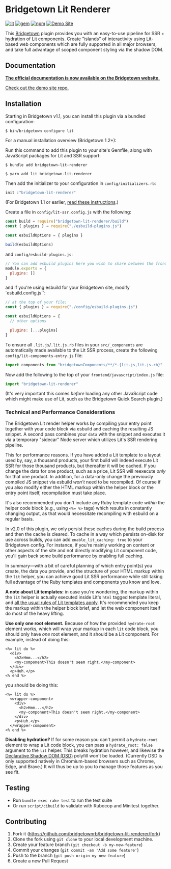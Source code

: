 # Bridgetown Lit Renderer

[![lit][lit]][lit-url]
[![gem][gem]][gem-url]
[![npm][npm]][npm-url]
[![Demo Site](https://img.shields.io/badge/Demo%20Site-teal?style=for-the-badge&logo=safari)](https://bridgetown-lit-renderer.onrender.com)

This [Bridgetown](https://www.bridgetownrb.com) plugin provides you with an easy-to-use pipeline for SSR + hydration of Lit components. Create "islands" of interactivity using Lit-based web components which are fully supported in all major browsers, and take full advantage of scoped component styling via the shadow DOM.

## Documentation

**[The official documentation is now available on the Bridgetown website.](https://edge.bridgetownrb.com/docs/components/lit)**

[Check out the demo site repo.](https://github.com/bridgetownrb/lit-renderer-example)

## Installation

Starting in Bridgetown v1.1, you can install this plugin via a bundled configuration:

```shell
$ bin/bridgetown configure lit
```

For a manual installation overview (Bridgetown 1.2+):

Run this command to add this plugin to your site's Gemfile, along with JavaScript packages for Lit and SSR support:

```shell
$ bundle add bridgetown-lit-renderer

$ yarn add lit bridgetown-lit-renderer
```

Then add the initializer to your configuration in `config/initializers.rb`:

```ruby
init :"bridgetown-lit-renderer"
```

(For Bridgetown 1.1 or earlier, [read these instructions](https://github.com/bridgetownrb/bridgetown-lit-renderer/tree/v2.0.0.beta3).)

Create a file in `config/lit-ssr.config.js` with the following:

```js
const build = require("bridgetown-lit-renderer/build")
const { plugins } = require("./esbuild-plugins.js")

const esbuildOptions = { plugins }

build(esbuildOptions)
```

and `config/esbuild-plugins.js`:

```js
// You can add esbuild plugins here you wish to share between the frontend bundles and Lit SSR:
module.exports = {
  plugins: []
}
```

and if you're using esbuild for your Bridgetown site, modify `esbuild.config.js``:

```js
// at the top of your file:
const { plugins } = require("./config/esbuild-plugins.js")

const esbuildOptions = {
  // other options

  plugins: [...plugins]
}
```

To ensure all `.lit.js`/`.lit.js.rb` files in your `src/_components` are automatically made available to the Lit SSR process, create the following `config/lit-components-entry.js` file:

```js
import components from "bridgetownComponents/**/*.{lit.js,lit.js.rb}"
```

Now add the following to the top of your `frontend/javascript/index.js` file:

```js
import "bridgetown-lit-renderer"
```

(It's very important this comes _before_ loading any other JavaScript code which might make use of Lit, such as the Bridgetown Quick Search plugin.)

### Technical and Performance Considerations

The Bridgetown Lit render helper works by compiling your entry point together with your code block via esbuild and caching the resulting JS snippet. A second pass combines your `data` with the snippet and executes it via a temporary "sidecar" Node server which utilizes Lit's SSR rendering pipeline.

This for performance reasons. If you have added a Lit template to a layout used by, say, a thousand products, your first build will indeed execute Lit SSR for those thousand products, but thereafter it will be cached. If you change the data for one product, such as a price, Lit SSR will reexecute _only_ for that one product. In addition, for a data-only change the previously compiled JS snippet via esbuild _won't_ need to be recompiled. Of course if you also modify either the HTML markup within the helper block or the entry point itself, recompilation must take place.

It's also recommended you don't include any Ruby template code _within_ the helper code block (e.g., using `<%= %>` tags) which results in constantly changing output, as that would necessitate recompiling with esbuild on a regular basis.

In v2.0 of this plugin, we only persist these caches during the build process and then the cache is cleared. To cache in a way which persists on-disk for use across builds, you can add `enable_lit_caching: true` to your Bridgetown config. For instance, if you're mainly working on content or other aspects of the site and not directly modifying Lit component code, you'll gain back some build performance by enabling full caching.

In summary—with a bit of careful planning of which entry point(s) you create, the data you provide, and the structure of your HTML markup within the `lit` helper, you can achieve good Lit SSR performance while still taking full advantage of the Ruby templates and components you know and love.

**A note about Lit templates:** in case you're wondering, the markup within the `lit` helper is actually executed inside Lit's `html` tagged template literal, and [all the usual rules of Lit templates apply](https://lit.dev/docs/templates/overview/). It's recommended you keep the markup within the helper block brief, and let the web component itself do most of the heavy lifting.

**Use only one root element.** Because of how the provided `hydrate-root` element works, which will wrap your markup in each `lit` code block, you should only have _one_ root element, and it should be a Lit component. For example, instead of doing this:

```erb
<%= lit do %>
  <div>
    <h2>Hmm...</h2>
    <my-component>This doesn't seem right.</my-component>
  </div>
  <p>Huh.</p>
<% end %>
```

you should be doing this:

```erb
<%= lit do %>
  <wrapper-component>
    <div>
      <h2>Hmm...</h2>
      <my-component>This doesn't seem right.</my-component>
    </div>
    <p>Huh.</p>
  </wrapper-component>
<% end %>
```

**Disabling hydration?** If for some reason you can't permit a `hydrate-root` element to wrap a Lit code block, you can pass a `hydrate_root: false` argument to the `lit` helper. This breaks hydration however, and likewise the [Declarative Shadow DOM (DSD)](https://web.dev/declarative-shadow-dom/) polyfill won't be loaded. (Currently DSD is only supported natively in Chromium-based browsers such as Chrome, Edge, and Brave.) It will thus be up to you to manage those features as you see fit.

## Testing

* Run `bundle exec rake test` to run the test suite
* Or run `script/cibuild` to validate with Rubocop and Minitest together.

## Contributing

1. Fork it (https://github.com/bridgetownrb/bridgetown-lit-renderer/fork)
2. Clone the fork using `git clone` to your local development machine.
3. Create your feature branch (`git checkout -b my-new-feature`)
4. Commit your changes (`git commit -am 'Add some feature'`)
5. Push to the branch (`git push origin my-new-feature`)
6. Create a new Pull Request

[lit]: https://img.shields.io/badge/-Lit-324FFF?style=for-the-badge&logo=lit&logoColor=white"
[lit-url]: https://lit.dev
[gem]: https://img.shields.io/gem/v/bridgetown-lit-renderer.svg?style=for-the-badge&color=red
[gem-url]: https://rubygems.org/gems/bridgetown-lit-renderer
[npm]: https://img.shields.io/npm/v/bridgetown-lit-renderer.svg?style=for-the-badge
[npm-url]: https://npmjs.com/package/bridgetown-lit-renderer

